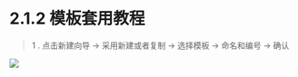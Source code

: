 # 2.1.2 模板套用教程

> 1 . 点击新建向导 -> 采用新建或者复制 -> 选择模板 -> 命名和编号 -> 确认


![](http://pc1pao5ui.bkt.clouddn.com/20180718071101.jpg)
